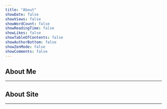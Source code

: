 ```yaml
---
title: "About"
showDate: false
showViews: false
showWordCount: false
showReadingTime: false
showLikes: false
showTableOfContents: false
showAuthorBottom: false
showZenMode: false
showComments: false
---
```


## About Me

---

## About Site

---
